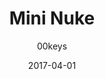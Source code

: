 ---
title: Mini Nuke
profile: SA Row 1
colorway: Radaway Red
base: POLYRED
legend: WA
author: 00keys
date: 2017-04-01
gb: junktown2
code: mininuke-polyred-wa-sa1
id: 1001 # 1000 = Junktown Keys II GB
tags: SA Row 1, Mini Nuke, Junktown Keys II GB, Radaway Red
template: key.jade
---